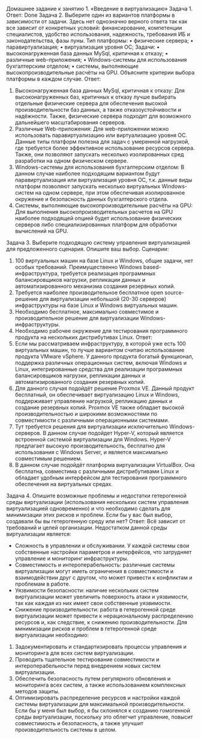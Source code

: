 Домашнее задание к занятию 1. «Введение в виртуализацию»
Задача 1.
Ответ:
Done
Задача 2.
Выберите один из вариантов платформы в зависимости от задачи. Здесь нет однозначно верного ответа так как все зависит от конкретных условий: финансирование, компетенции специалистов, удобство использования, надежность, требования ИБ и законодательства, фазы луны.
Тип платформы:
•	физические сервера;
•	паравиртуализация;
•	виртуализация уровня ОС;
Задачи:
•	высоконагруженная база данных MySql, критичная к отказу;
•	различные web-приложения;
•	Windows-системы для использования бухгалтерским отделом;
•	системы, выполняющие высокопроизводительные расчёты на GPU.
Объясните критерии выбора платформы в каждом случае.
Ответ:
1. Высоконагруженная база данных MySql, критичная к отказу:
Для высоконагруженных баз, критичных к отказу лучше выбирать отдельные физические сервера для обеспечения высокой производительности баз данных, а также отказоустойчивости и надёжности. Также, физические сервера подходят для возможного дальнейшего масштабирования серверов.
2. Различные Web-приложения:
Для web-приложении можно использовать паравиртуализацию или виртуализацию уровня ОС. Данные типы платформ полезна для задач с умеренной нагрузкой, где требуется более эффективное использование ресурсов сервера. Также, они позволяют запускать несколько изолированных сред разработки на одном физическом сервере.
3. Windows-системы для использования бухгалтерским отделом:
В данном случае наиболее подходящим вариантом будут паравиртуализация или виртуализация уровня ОС, т.к. данные виды платформ позволяют запускать несколько виртуальных Windows-систем на одном сервере, при этом обеспечивая изолированное окружение и безопасность данных бухгалтерского отдела.
4. Системы, выполняющие высокопроизводительные расчёты на GPU:
Для выполнения высокопроизводительных расчетов на GPU наиболее подходящей опцией будет использование физических серверов либо специализированных платформ для обработки вычислений на GPU.

Задача 3.
Выберите подходящую систему управления виртуализацией для предложенного сценария. Опишите ваш выбор.
Сценарии:
1.	100 виртуальных машин на базе Linux и Windows, общие задачи, нет особых требований. Преимущественно Windows based-инфраструктура, требуется реализация программных балансировщиков нагрузки, репликации данных и автоматизированного механизма создания резервных копий.
2.	Требуется наиболее производительное бесплатное open source-решение для виртуализации небольшой (20-30 серверов) инфраструктуры на базе Linux и Windows виртуальных машин.
3.	Необходимо бесплатное, максимально совместимое и производительное решение для виртуализации Windows-инфраструктуры.
4.	Необходимо рабочее окружение для тестирования программного продукта на нескольких дистрибутивах Linux.
Ответ:
1. Если мы рассматриваем инфраструктуру, в которой уже есть 100 виртуальных машин, то лучше вариантом считаю использование продукта VMware vSphere. У данного продукта богатый функционал, поддержка различных операционных систем, включая Windows и Linux, интегрированные средства для реализации программных балансировщиков нагрузки, репликации данных и автоматизированного создания резервных копий.
2. Для данного случая подойдёт решение Proxmox VE. Данный продукт бесплатный, он обеспечивает виртуализацию Linux и Windows, поддерживает управление нагрузкой, репликацию данных и создание резервных копий. Proxmox VE также обладает высокой производительностью и широкими возможностями по совместимости с различными операционными системами.
3. Тут требуется решения для виртуализации исключительно Windows-серверов. В данном случае подойдет Hyper-V, который является встроенной системой виртуализации для Windows. Hyper-V предлагает высокую производительность, бесплатно для использования с Windows Server, и является максимально совместимым решением.
4. В данном случае подойдёт платформа виртуализации VirtualBox. Она бесплатна, совместима с различными дистрибутивами Linux и обладает удобным интерфейсом для тестирования программного обеспечения на виртуальных средах.

Задача 4.
Опишите возможные проблемы и недостатки гетерогенной среды виртуализации (использования нескольких систем управления виртуализацией одновременно) и что необходимо сделать для минимизации этих рисков и проблем. Если бы у вас был выбор, создавали бы вы гетерогенную среду или нет?
Ответ:
Всё зависит от требований и целей организации.
Недостатком данной среды виртуализации является:
- Сложность в управлении и обслуживании. У каждой системы свои собственные настройки параметров и интерфейсов, что затрудняет управление и мониторинг инфраструктуры.
- Совместимость и интероперабельность: различные системы виртуализации могут иметь ограничения в совместимости и взаимодействии друг с другом, что может привести к конфликтам и проблемам в работе.
- Уязвимости безопасности: наличие нескольких систем виртуализации может увеличить поверхность атаки и уязвимости, так как каждая из них имеет свои собственные уязвимости.
- Снижение производительности: работа в гетерогенной среде виртуализации может привести к нерациональному распределению ресурсов и, как следствие, к снижению производительности.
Для минимизации рисков и проблем в гетерогенной среде виртуализации необходимо:
1) Задокументировать и стандартизировать процессы управления и мониторинга для всех систем виртуализации.
2) Проводить тщательное тестирование совместимости и интероперабельности перед внедрением новых систем виртуализации.
3) Обеспечить безопасность путем регулярного обновления и мониторинга всех систем, а также использованием комплексных методов защиты.
4) Оптимизировать распределение ресурсов и настройки каждой системы виртуализации для максимальной производительности.
Если бы у меня был выбор, я бы склонялся к созданию гомогенной среды виртуализации, поскольку это облегчит управление, повысит совместимость и безопасность, а также улучшит производительность системы в целом.

